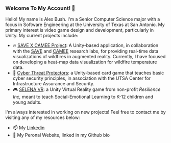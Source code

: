 ### Welcome To My Account! 👋

Hello! My name is Alex Bush. I'm a Senior Computer Science major with a focus in Software Engineering at the University of Texas at San Antonio. My primary interest is video game design and development, particularly in Unity. My current projects include:

- :fire: [SAVE X CAMEE Project](https://github.com/ABBush2001/HeatmapDemo): A Unity-based application, in collaboration with the [SAVE](https://cs.utsa.edu/node/135) and [CAMEE](https://www.utsa.edu/NASA-CAMEE/) research labs, for providing real-time data visualizations of wildfires in augmented reality. Currently, I have focused on developing a heat-map data visualization for wildfire temperature data. 
- :flower_playing_cards: [Cyber Threat Protectors](https://github.com/ABBush2001/Cyber-Threat-Protectors): a Unity-based card game that teaches basic cyber security principles, in association with the UTSA Center for Infrastructure Assurance and Security.
- :video_game: [SELENA VR](https://sidequestvr.com/app/2949): a Unity Virtual Reality game from non-profit *Resilience Inc,* meant to teach Social-Emotional Learning to K-12 children and young adults.

I'm always interested in working on new projects! Feel free to contact me by visiting any of my resources below:

- 📫 My [Linkedin](https://www.linkedin.com/in/alex-bush-3ba72523a/)
- 💬 My Peronal Website, linked in my Github bio

<!--
**ABBush2001/ABBush2001** is a ✨ _special_ ✨ repository because its `README.md` (this file) appears on your GitHub profile.

Here are some ideas to get you started:

- 🔭 I’m currently working on ...
- 🌱 I’m currently learning ...
- 👯 I’m looking to collaborate on ...
- 🤔 I’m looking for help with ...
- 💬 Ask me about ...
- 📫 How to reach me: ...
- 😄 Pronouns: ...
- ⚡ Fun fact: ...
-->
